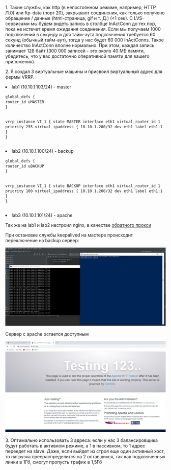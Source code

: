 <p>1. Такие службы, как http (в непостоянном режиме, например, HTTP /1.0) или ftp-data (порт 20), закрывают соединения, как только получено обращение / данные (html-страница, gif и т. Д.) (<1 сек). С LVS-сервисами мы будем видеть запись в столбце InActConn до тех пор, пока не истечет время ожидания соединения. Если мы получаем 1000 подключений в секунду и для тайм-аута подключения требуется 60 секунд (обычный тайм-аут), тогда у нас будет 60 000 InActConns. Такое количество InActConn вполне нормально. При этом, каждая запись занимает 128 байт (300 000 записей - это около 40 МБ памяти, убедитесь, что у вас достаточно оперативной памяти для вашего приложения).</p>
<p>2. Я создал 3 виртуальные машины и присвоил виртуальный адрес для фермы VRRP.</p>
<li>lab1 (10.10.1.103/24) - master</li>
<pre><code>global_defs {
router_id uMASTER
}

vrrp_instance VI_1 {
state MASTER
interface eth1
virtual_router_id 1
priority 255
virtual_ipaddress {
10.10.1.200/32 dev eth1 label eth1:1
}
}</code></pre>
<li>lab2 (10.10.1.100/24) - backup</li>
<pre><code>global_defs {
router_id uBACKUP
}

vrrp_instance VI_1 {
state BACKUP
interface eth1
virtual_router_id 1
priority 100
virtual_ipaddress {
10.10.1.200/32 dev eth1 label eth1:1
}
}</code></pre>
<li>lab3 (10.10.1.101/24) - apache</li>
<p> Так же на lab1 и lab2 настроил nginx, в качестве <a href="../03-sysadmin-08-net/files/nginx.conf">обратного прокси</a></p>
<p>При остановке службы keepalived на мастере происходит переключение на backup сервер:</p>
<img src="../03-sysadmin-08-net/img/net80.JPG">
<p>Сервер с apache остается доступным</p>
<img src="../03-sysadmin-08-net/img/net82.JPG">
<p>3. Оптимально использовать 3 адреса: если у нас 3 балансировщика будут работать в активном режиме, а 1 в пассивном, то 1 адрес переедет на slave. Даже, если выйдет из строя еще один активный хост, то нагрузка преераспределится на 2 оставшихся, так как подключенных линки в 1Гб, смогут пропусть трафик в 1,5Гб</p>